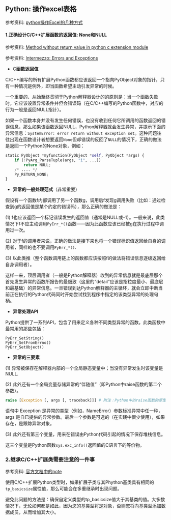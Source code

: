 ## Python: 操作excel表格

参考资料: [python操作Excel的几种方式](https://www.cnblogs.com/lingwang3/p/6416023.html)

#### 1.正确设计C/C++扩展函数的返回值: None和NULL

参考资料: [Method without return value in python c extension module](https://stackoverflow.com/questions/8450481/method-without-return-value-in-python-c-extension-module)

参考资料: [Intermezzo: Errors and Exceptions](https://docs.python.org/3/extending/extending.html#intermezzo-errors-and-exceptions)

* C**函数返回值**

C/C++编写的所有扩展Python函数都应该返回一个指向PyObject对象的指针，只有一种情况是例外，即当函数希望主动引发异常的时候。

一个重要的、从始至终贯彻于Python解释器设计的的原则是：当一个函数失败时，它应该设置异常条件并但会错误码（在C/C++编写的Python函数中，对应的行为一般是返回NULL指针）。

如果一个函数本身并没有发生任何错误，也没有收到任何它所调用的函数返回的错误信息，那么如果该函数返回NULL，Python解释器就会发生异常，并提示下面的异常信息：`SystemError: error return without exception set`。这种问题往往出现在函数设计者想要返回`None`但却错误的反回了`NULL`的情况下，正确的做法是返回一个Python的None对象，例如：

```python
static PyObject *myfunction(PyObject *self, PyObject *args) {
    if (!PyArg_ParseTuple(args, "i", ...))
        return NULL;
    /* .... */
    Py_RETURN_NONE;
}
```

* **异常的一般处理范式**（非常重要）

假设有一个函数f内部调用了另一个函数g，调用后f发现g调用失败（比如：通过检查到g的返回值是某个约定的错误码），那么正确的做法是：

\(1\) f也应该返回一个标记错误发生的返回值（通常是NULL或-1）。一般来说，此类情况下f不应主动调用`PyErr_*()`函数——因为此函数应该已经被g在执行过程中调用过一次。

\(2\) 对于f的调用者来说，正确的做法是接下来也将一个错误标识值返回给自身的调用者，同样的也不要调用`PyErr_*()`.

\(3\) 以此类推（整个函数调用链上的函数都应该按照f的做法将错误信息逐级返回给自身调用者）。

这样一来，顶层调用者（一般是Python解释器）收到的异常信息就是最底层那个首先发生异常的函数所报告的最细致（这里的“detail”应该是指粒度最小、最底层和最基础）的异常信息。一旦错误到达Python解释器的主循环，就会立即中断当前正在执行的Python代码同时开始尝试找到程序中指定的该类型异常的处理句柄。

* **异常处理API**

Python提供了一系列API，包含了用来定义各种不同类型异常的函数。此类函数中最常用的那些包括：

`PyErr_SetString()`  
`PyErr_SetFromErrno()`  
`PyErr_SetObject()`

* **异常的三要素**

\(1\) 异常被保存在解释器内部的一个全局静态变量中；当没有异常发生时该变量是NULL.

\(2\) 此外还有一个全局变量存储异常的“伴随值”（即Python中raise函数的第二个参数）。

```python
raise [Exception [, args [, traceback]]] # 附注：Python中的raise函数的原型
```

语句中 Exception 是异常的类型（例如，NameError）参数标准异常中任一种，args 是自已提供的异常参数。最后一个参数是可选的（在实践中很少使用），如果存在，是跟踪异常对象。

\(3\) 此外还有第三个变量，用来在错误由Python代码引起的情况下保存堆栈信息。

这三个变量是Python函数`sys.exc_info()`返回值的C语言下的等价物。

### 2.继承C/C++扩展类需要注意的一件事

参考资料: [官方文档中的note](https://docs.python.org/3/extending/newtypes_tutorial.html)

使用C/C++扩展Python类型时，如果扩展子类与其Phython基类具有相同的`tp_basicsize`属性值，那么可能会在多重继承时出现问题。

避免此问题的方法是：确保自定义类型的tp_basicsize值大于其基类的值。大多数情况下，无论如何都是如此，因为您的基类型将是对象，否则您将向基类型添加数据成员，从而增加其大小。
